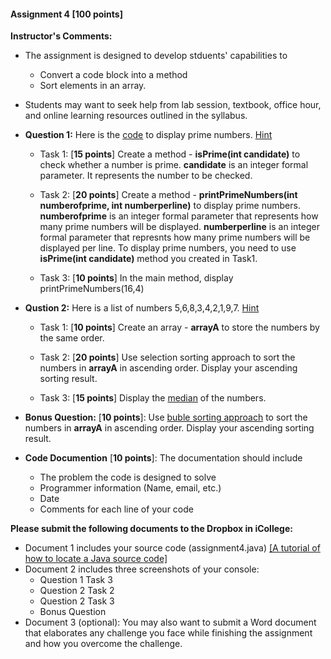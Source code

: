 #### Assignment 4 [**100 points**]

**Instructor's Comments:** 

+ The assignment is designed to develop stduents' capabilities to 
  + Convert a code block into a method
  + Sort elements in an array.
+ Students may want to seek help from lab session, textbook, office hour, and online learning resources outlined in the syllabus.


+ **Question 1:** Here is the [code](https://www.dropbox.com/s/mkp5mmcl12i6ic2/Code.pdf?dl=0) to display prime numbers. [Hint](https://www.dropbox.com/s/qefa76sps9avdxp/Ref1.pdf?dl=0)

  + Task 1: [**15 points**] Create a method - **isPrime(int candidate)** to check whether a number is prime. **candidate** is an integer formal parameter. It represents the number to be checked.
 
  + Task 2: [**20 points**] Create a method - **printPrimeNumbers(int numberofprime, int numberperline)** to display prime numbers. **numberofprime** is an integer formal parameter that represents how many prime numbers will be displayed. **numberperline** is an integer formal parameter that represnts how many prime numbers will be displayed per line. To display prime numbers, you need to use **isPrime(int candidate)** method you created in Task1.
 
  + Task 3: [**10 points**] In the main method, display printPrimeNumbers(16,4)
 

+ **Qustion 2:** Here is a list of numbers 5,6,8,3,4,2,1,9,7. [Hint](https://www.dropbox.com/s/ppfo834ix5l6u4v/Ref2.pdf?dl=0)

  + Task 1: [**10 points**] Create an array - **arrayA** to store the numbers by the same order.
 
  + Task 2: [**20 points**] Use selection sorting approach to sort the numbers in **arrayA** in ascending order. Display your ascending sorting result.
 
  + Task 3: [**15 points**] Display the [median](https://en.wikipedia.org/wiki/Median) of the numbers.


+ **Bonus Question:** [**10 points**]: Use [buble sorting approach](https://en.wikipedia.org/wiki/Bubble_sort) to sort the numbers in **arrayA** in ascending order. Display your ascending sorting result.


+ **Code Documention** [**10 points**]: The documentation should include
  + The problem the code is designed to solve
  + Programmer information (Name, email, etc.)
  + Date
  + Comments for each line of your code


**Please submit the following documents to  the Dropbox in iCollege:**
+ Document 1 includes your source code (assignment4.java) [[A tutorial of how to locate a Java source code]](https://www.dropbox.com/s/422i7tz3zz17ay3/Locate%20a%20Java%20Source%20Code.pdf?dl=0)
+ Document 2 includes three screenshots of your console:
  + Question 1 Task 3
  + Question 2 Task 2
  + Question 2 Task 3
  + Bonus Question
+ Document 3 (optional): You may also want to submit a Word document that elaborates any challenge you face while finishing the assignment and how you overcome the challenge.


